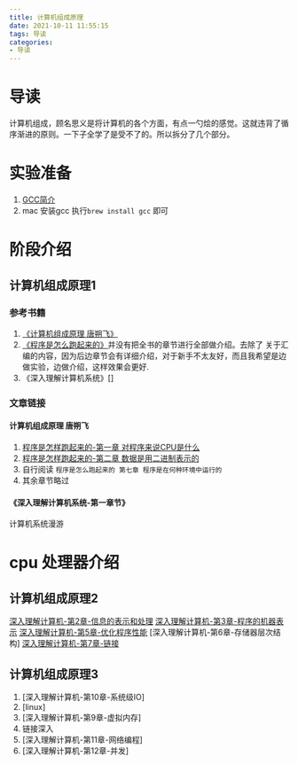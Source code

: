 ```yaml
---
title: 计算机组成原理
date: 2021-10-11 11:55:15
tags: 导读
categories:
- 导读
---
```


# 导读

计算机组成，顾名思义是将计算机的各个方面，有点一勺烩的感觉。这就违背了循序渐进的原则。一下子全学了是受不了的。所以拆分了几个部分。

# 实验准备
<!-- gcc 介绍 -->
1. [GCC简介](https://itopic.org/gcc.html)
2. mac 安装gcc 执行`brew install gcc` 即可
<!-- TODO: 计组 脑图 -->
# 阶段介绍
## 计算机组成原理1
### 参考书籍 

1. [《计算机组成原理 唐朔飞》](https://item.jd.com/12237635.html)
2. [《程序是怎么跑起来的》](https://item.jd.com/11676683.html)并没有把全书的章节进行全部做介绍。去除了 关于汇编的内容，因为后边章节会有详细介绍，对于新手不太友好，而且我希望是边做实验，边做介绍，这样效果会更好.
3. 《深入理解计算机系统》[]

<!-- TODO: 第三章 移动到 深入理解 -->
    


### 文章链接

#### 计算机组成原理 唐朔飞
<!-- TODO: 文章誊抄-->
1.  [程序是怎样跑起来的-第一章 对程序来说CPU是什么](https://isam2016.cn/2021/09/07/composition/%E7%A8%8B%E5%BA%8F%E6%98%AF%E6%80%8E%E6%A0%B7%E8%B7%91%E8%B5%B7%E6%9D%A5%E7%9A%84/)
2.  [程序是怎样跑起来的-第二章 数据是用二进制表示的](https://isam2016.cn/2021/09/08/composition/%E6%95%B0%E6%8D%AE%E6%98%AF%E7%94%A8%E4%BA%8C%E8%BF%9B%E5%88%B6%E8%A1%A8%E7%A4%BA%E7%9A%84/)
3.  自行阅读 `程序是怎么跑起来的 第七章 程序是在何种环境中运行的`
4.  其余章节略过
#### 《深入理解计算机系统-第一章节》 

计算机系统漫游
# cpu 处理器介绍
## 计算机组成原理2

[深入理解计算机-第2章-信息的表示和处理]()
[深入理解计算机-第3章-程序的机器表示]()
[深入理解计算机-第5章-优化程序性能]()
[深入理解计算机-第6章-存储器层次结构]
[深入理解计算机-第7章-链接]()

## 计算机组成原理3
1. [深入理解计算机-第10章-系统级IO]
2. [linux]
3. [深入理解计算机-第9章-虚拟内存]
4. 链接深入
5. [深入理解计算机-第11章-网络编程]
6. [深入理解计算机-第12章-并发]

